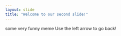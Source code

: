 ```yaml
---
layout: slide
title: "Welcome to our second slide!"
---
```

some very funny meme
Use the left arrow to go back!
